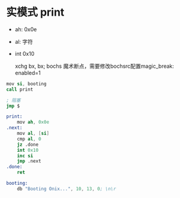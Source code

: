 # 实模式 print

- ah: 0x0e
- al: 字符
- int 0x10

    xchg bx, bx; bochs 魔术断点，需要修改bochsrc配置magic_break: enabled=1

```s
mov si, booting
call print

; 阻塞
jmp $

print:
    mov ah, 0x0e
.next:
    mov al, [si]
    cmp al, 0
    jz .done
    int 0x10
    inc si
    jmp .next
.done:
    ret

booting:
    db "Booting Onix...", 10, 13, 0; \n\r
```